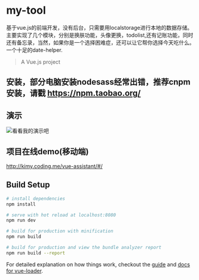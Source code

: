 # my-tool
基于vue.js的前端开发，没有后台，只需要用localstorage进行本地的数据存储。
主要实现了几个模块，分别是换肤功能，头像更换，todolist,还有记账功能，同时还有备忘录，当然，如果你是一个选择困难症，还可以让它帮你选择今天吃什么。
一个十足的date-helper.
> A Vue.js project
## 安装，部分电脑安装nodesass经常出错，推荐cnpm安装，请戳 https://npm.taobao.org/
## 演示
![看看我的演示吧](https://github.com/sxzy/vue-assistant/blob/master/static/img/test.gif)
## 项目在线demo(移动端)
http://kimy.coding.me/vue-assistant/#/

## Build Setup

``` bash
# install dependencies
npm install

# serve with hot reload at localhost:8080
npm run dev

# build for production with minification
npm run build

# build for production and view the bundle analyzer report
npm run build --report
```

For detailed explanation on how things work, checkout the [guide](http://vuejs-templates.github.io/webpack/) and [docs for vue-loader](http://vuejs.github.io/vue-loader).

